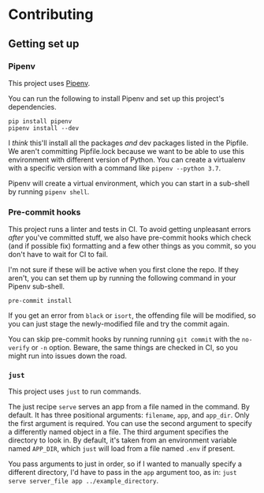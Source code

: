 # Contributing

## Getting set up

### Pipenv

This project uses [Pipenv](https://pipenv.pypa.io/en/latest/).

You can run the following to install Pipenv and set up this project's dependencies.

```
pip install pipenv
pipenv install --dev
```

I *think* this'll install all the packages *and* dev packages listed in the Pipfile. We aren't committing Pipfile.lock because we want to be able to use this environment with different version of Python. You can create a virtualenv with a specific version with a command like `pipenv --python 3.7`.

Pipenv will create a virtual environment, which you can start in a sub-shell by running `pipenv shell`.

### Pre-commit hooks

This project runs a linter and tests in CI. To avoid getting unpleasant errors *after* you've committed stuff, we also have pre-commit hooks which check (and if possible fix) formatting and a few other things as you commit, so you don't have to wait for CI to fail.

I'm not sure if these will be active when you first clone the repo. If they aren't, you can set them up by running the following command in your Pipenv sub-shell.

```
pre-commit install
```

If you get an error from `black` or `isort`, the offending file will be modified, so you can just stage the newly-modified file and try the commit again.

You can skip pre-commit hooks by running running `git commit` with the `no-verify` or `-n` option. Beware, the same things are checked in CI, so you might run into issues down the road.

### `just`

This project uses `just` to run commands.

The just recipe `serve` serves an app from a file named in the command. By default. It has three positional arguments: `filename`, `app`, and `app_dir`. Only the first argument is required. You can use the second argument to specify a differently named object in a file. The third argument specifies the directory to look in. By default, it's taken from an environment variable named `APP_DIR`, which `just` will load from a file named `.env` if present.

You pass arguments to just in order, so if I wanted to manually specify a different directory, I'd have to pass in the `app` argument too, as in: `just serve server_file app ../example_directory`.
